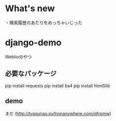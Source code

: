 # What's new
・検索履歴のあたりをめっちゃいじった

# django-demo
Weblioのやつ

## 必要なパッケージ
pip install requests
pip install bs4
pip install html5lib

## demo
まだ
(http://tyasunao.pythonanywhere.com/qfromw)
